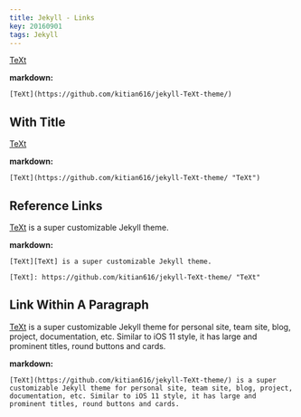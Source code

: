 ```yaml
---
title: Jekyll - Links
key: 20160901
tags: Jekyll
---
```


[TeXt](https://github.com/kitian616/jekyll-TeXt-theme/)

<!--more-->

**markdown:**

    [TeXt](https://github.com/kitian616/jekyll-TeXt-theme/)

## With Title

[TeXt](https://github.com/kitian616/jekyll-TeXt-theme/ "TeXt")

**markdown:**

    [TeXt](https://github.com/kitian616/jekyll-TeXt-theme/ "TeXt")

## Reference Links

[TeXt][TeXt] is a super customizable Jekyll theme.

[TeXt]: https://github.com/kitian616/jekyll-TeXt-theme/ "TeXt"

**markdown:**

    [TeXt][TeXt] is a super customizable Jekyll theme.

    [TeXt]: https://github.com/kitian616/jekyll-TeXt-theme/ "TeXt"

## Link Within A Paragraph

[TeXt](https://github.com/kitian616/jekyll-TeXt-theme/) is a super customizable Jekyll theme for personal site, team site, blog, project, documentation, etc. Similar to iOS 11 style, it has large and prominent titles, round buttons and cards.

**markdown:**

    [TeXt](https://github.com/kitian616/jekyll-TeXt-theme/) is a super customizable Jekyll theme for personal site, team site, blog, project, documentation, etc. Similar to iOS 11 style, it has large and prominent titles, round buttons and cards.
